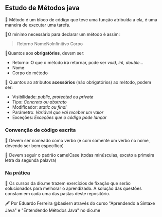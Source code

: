 ## Estudo de Métodos java

🔸 Método é um bloco de código que teve uma função atribuída a ela, é uma maneira de executar uma tarefa.

🔸O mínimo necessário para declarar um método é assim:

> Retorno NomeNoInfinitivo Corpo

🔸Quantos aos **obrigatórios**, devem ser:
* Retorno: O que o método irá retornar, pode ser *void, int, double...*
* Nome
* Corpo do método

🔸 Quantos ao atributos **acessórios** (não obrigatórios) ao método, podem ser:
* Visibilidade: *public, protected ou private*
* Tipo: *Concreto ou abstrato*
* Modificador: *static ou final* 
* Parâmetro: *Variável que vai receber um valor*
* Exceções: *Exceções que o código pode lançar*

### Convenção de código escrita

🔸 Devem ser nomeado como verbo (e com somente um verbo no nome, devendo ser bem específico)

🔸 Devem seguir o padrão camelCase (todas minúsculas, exceto a primeira letra da segunda palavra)

### Na prática

🔸 Os cursos da dio.me trazem exercícios de fixação que serão solucionados para melhorar o aprendizado. A solução das questões constam em cada uma das pastas deste repositório.

🖋 Por Eduardo Ferreira @basiern através do curso "Aprendendo a Sintaxe Java" e "Entendendo Métodos Java" no dio.me
